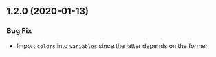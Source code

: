 ## 1.2.0 (2020-01-13)

### Bug Fix

- Import `colors` into `variables` since the latter depends on the former.
